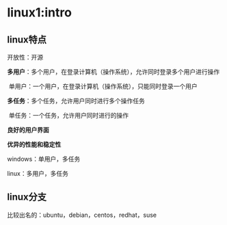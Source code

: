 # linux1:intro



## linux特点

开放性：开源

**多用户**：多个用户，在登录计算机（操作系统），允许同时登录多个用户进行操作

​	单用户：一个用户，在登录计算机（操作系统），只能同时登录一个用户

**多任务**：多个任务，允许用户同时进行多个操作任务

​	单任务：一个任务，允许用户同时进行的操作

**良好的用户界面**

**优异的性能和稳定性**

windows：单用户，多任务

linux：多用户，多任务



## linux分支

比较出名的：ubuntu，debian，centos，redhat，suse